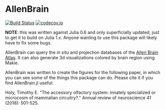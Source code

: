 # AllenBrain

[![Build Status](https://travis-ci.org/JuliaNeuroscience/AllenBrain.jl.svg?branch=master)](https://travis-ci.org/JuliaNeuroscience/AllenBrain.jl)
[![codecov.io](http://codecov.io/github/JuliaNeuroscience/AllenBrain.jl/coverage.svg?branch=master)](http://codecov.io/github/JuliaNeuroscience/AllenBrain.jl?branch=master)

**NOTE**: this was written against Julia 0.6 and only superficially updated, just to get it to build on Julia 1.x.
Anyone wanting to use this package will likely have to fix some bugs.

AllenBrain can query the *in situ* and projection databases of the [Allen Brain Atlas](https://portal.brain-map.org/).
It can also generate 3d visualizations colored by brain region using Makie.

AllenBrain was written to create the figures for the following paper, in which you can see some of the things this package can do. Please cite it if you find AllenBrain.jl useful:

Holy, Timothy E. "The accessory olfactory system: innately specialized or microcosm of mammalian circuitry?." Annual review of neuroscience 41 (2018): 501-525.
